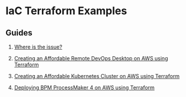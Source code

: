 # IaC Terraform Examples

## Guides

1. [Where is the issue?](../aws-terraform-where-is-the-issue/) 

2. [Creating an Affordable Remote DevOps Desktop on AWS using Terraform](https://github.com/chilcano/affordable-remote-desktop/tree/main/resources/cloudformation)

3. [Creating an Affordable Kubernetes Cluster on AWS using Terraform](https://github.com/chilcano/affordable-k8s)

4. [Deploying BPM ProcessMaker 4 on AWS using Terraform](https://github.com/chilcano/bpm-processmaker-aws)
